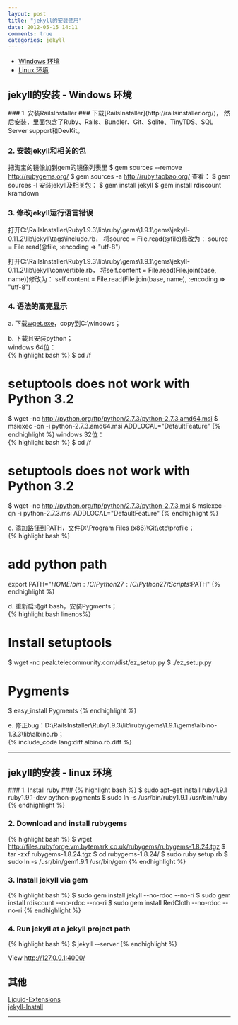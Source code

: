 ```yaml
---
layout: post
title: "jekyll的安装使用"
date: 2012-05-15 14:11
comments: true
categories: jekyll
---
```


<!---
################################################################################
-->
*    [Windows 环境](#windows)
*    [Linux 环境](#linux)

<!---
################################################################################
-->
<h2 id="windows">jekyll的安装 - Windows 环境</h2>
### 1. 安装RailsInstaller ###
下载[RailsInstaller](http://railsinstaller.org/)，
然后安装，里面包含了Ruby、Rails、Bundler、Git、Sqlite、TinyTDS、SQL Server support和DevKit。

### 2. 安装jekyll和相关的包 ###
把淘宝的镜像加到gem的镜像列表里
	$ gem sources --remove http://rubygems.org/
	$ gem sources -a http://ruby.taobao.org/
查看：
	$ gem sources -l
安装jekyll及相关包：
	$ gem install jekyll
	$ gem install rdiscount kramdown

### 3. 修改jekyll运行语言错误 ###
打开C:\RailsInstaller\Ruby1.9.3\lib\ruby\gems\1.9.1\gems\jekyll-0.11.2\lib\jekyll\tags\include.rb，
将source = File.read(@file)修改为：
	source = File.read(@file, :encoding => "utf-8")

打开C:\RailsInstaller\Ruby1.9.3\lib\ruby\gems\1.9.1\gems\jekyll-0.11.2\lib\jekyll\convertible.rb，
将self.content = File.read(File.join(base, name))修改为：
	self.content = File.read(File.join(base, name), :encoding => "utf-8")

### 4. 语法的高亮显示 ###
a. 下载[wget.exe](http://users.ugent.be/~bpuype/wget/)，copy到C:\windows；    

b. 下载且安装python；    
windows 64位：    
{% highlight bash %}
$ cd /f
# setuptools does not work with Python 3.2
$ wget -nc http://python.org/ftp/python/2.7.3/python-2.7.3.amd64.msi
$ msiexec -qn -i python-2.7.3.amd64.msi ADDLOCAL="DefaultFeature"
{% endhighlight %}
windows 32位：    
{% highlight bash %}
$ cd /f
# setuptools does not work with Python 3.2
$ wget -nc http://python.org/ftp/python/2.7.3/python-2.7.3.msi
$ msiexec -qn -i python-2.7.3.msi ADDLOCAL="DefaultFeature"
{% endhighlight %}

c. 添加路径到PATH，文件D:\Program Files (x86)\Git\etc\profile；    
{% highlight bash %}
# add python path
export PATH="$HOME/bin:/C/Python27:/C/Python27/Scripts:$PATH"
{% endhighlight %}

d. 重新启动git bash，安装Pygments；    
{% highlight bash linenos%}
# Install setuptools 
$ wget -nc peak.telecommunity.com/dist/ez_setup.py
$ ./ez_setup.py
# Pygments
$ easy_install Pygments
{% endhighlight %}

e. 修正bug：D:\RailsInstaller\Ruby1.9.3\lib\ruby\gems\1.9.1\gems\albino-1.3.3\lib\albino.rb；    
{% include_code lang:diff albino.rb.diff %}

<!---
################################################################################
-->
<hr />
<h2 id="linux">jekyll的安装 - linux 环境</h2>
### 1. Install ruby ###
{% highlight bash %}
$ sudo apt-get install ruby1.9.1 ruby1.9.1-dev python-pygments
$ sudo ln -s /usr/bin/ruby1.9.1 /usr/bin/ruby
{% endhighlight %}

### 2. Download and install rubygems ###
{% highlight bash %}
$ wget http://files.rubyforge.vm.bytemark.co.uk/rubygems/rubygems-1.8.24.tgz
$ tar -zxf rubygems-1.8.24.tgz
$ cd rubygems-1.8.24/
$ sudo ruby setup.rb
$ sudo ln -s /usr/bin/gem1.9.1 /usr/bin/gem
{% endhighlight %}

### 3. Install jekyll via gem ###
{% highlight bash %}
$ sudo gem install jekyll --no-rdoc --no-ri
$ sudo gem install rdiscount --no-rdoc --no-ri
$ sudo gem install RedCloth --no-rdoc --no-ri
{% endhighlight %}

### 4. Run jekyll at a jekyll project path ###
{% highlight bash %}
$ jekyll --server
{% endhighlight %}

View http://127.0.0.1:4000/

## 其他 ##
[Liquid-Extensions](https://github.com/mojombo/jekyll/wiki/Liquid-Extensions/)    
[jekyll-Install](https://github.com/mojombo/jekyll/wiki/Install)    

<hr />
